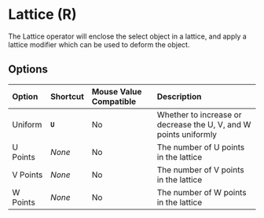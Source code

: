 # Lattice (<span title="Recallable">R</span>)

The Lattice operator will enclose the select object in a lattice, and apply a lattice modifier which can be used to deform the object.

## Options

| Option | Shortcut | Mouse Value Compatible | Description |
| :--- | :--- | :--- | :--- |
| Uniform | **`U`** | No | Whether to increase or decrease the U, V, and W points uniformly |
| U Points | _None_ | No | The number of U points in the lattice |
| V Points | _None_ | No | The number of V points in the lattice |
| W Points | _None_ | No | The number of W points in the lattice |